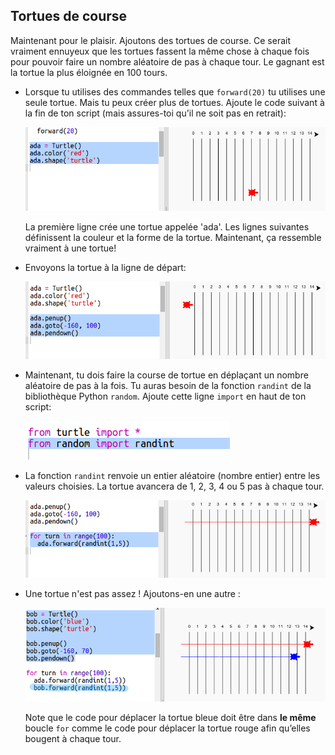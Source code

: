 ## Tortues de course

Maintenant pour le plaisir. Ajoutons des tortues de course. Ce serait vraiment ennuyeux que les tortues fassent la même chose à chaque fois pour pouvoir faire un nombre aléatoire de pas à chaque tour. Le gagnant est la tortue la plus éloignée en 100 tours.

+ Lorsque tu utilises des commandes telles que `forward(20)` tu utilises une seule tortue. Mais tu peux créer plus de tortues. Ajoute le code suivant à la fin de ton script (mais assures-toi qu'il ne soit pas en retrait):
    
    ![capture d'écran](images/race-red.png)
    
    La première ligne crée une tortue appelée 'ada'. Les lignes suivantes définissent la couleur et la forme de la tortue. Maintenant, ça ressemble vraiment à une tortue!

+ Envoyons la tortue à la ligne de départ:
    
    ![capture d'écran](images/race-start.png)

+ Maintenant, tu dois faire la course de tortue en déplaçant un nombre aléatoire de pas à la fois. Tu auras besoin de la fonction `randint` de la bibliothèque Python `random`. Ajoute cette ligne `import` en haut de ton script:
    
    ![capture d'écran](images/race-randint.png)

+ La fonction `randint` renvoie un entier aléatoire (nombre entier) entre les valeurs choisies. La tortue avancera de 1, 2, 3, 4 ou 5 pas à chaque tour.
    
    ![capture d'écran](images/race-random.png)

+ Une tortue n'est pas assez ! Ajoutons-en une autre :
    
    ![capture d'écran](images/race-blue.png)
    
    Note que le code pour déplacer la tortue bleue doit être dans **le même** boucle `for` comme le code pour déplacer la tortue rouge afin qu’elles bougent à chaque tour.
